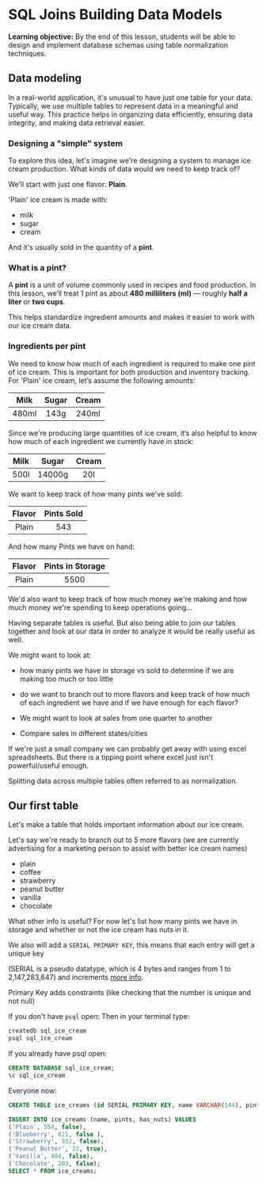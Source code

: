 <h1>
  <span class="headline">SQL Joins</span>
  <span class="subhead">Building Data Models</span>
</h1>

**Learning objective:** By the end of this lesson, students will be able to design and implement database schemas using table normalization techniques.

## Data modeling

In a real-world application, it's unusual to have just one table for your data. Typically, we use multiple tables to represent data in a meaningful and useful way. This practice helps in organizing data efficiently, ensuring data integrity, and making data retrieval easier.

### Designing a "simple" system

To explore this idea, let's imagine we're designing a system to manage ice cream production. What kinds of data would we need to keep track of?

We’ll start with just one flavor: **Plain**.

'Plain' ice cream is made with:

- milk
- sugar
- cream

And it's usually sold in the quantity of a **pint**.

### What is a pint?

A **pint** is a unit of volume commonly used in recipes and food production. In this lesson, we’ll treat 1 pint as about **480 milliliters (ml)** — roughly **half a liter** or **two cups**.

This helps standardize ingredient amounts and makes it easier to work with our ice cream data.

### Ingredients per pint

We need to know how much of each ingredient is required to make one pint of ice cream. This is important for both production and inventory tracking. For 'Plain' ice cream, let’s assume the following amounts:

| Milk  | Sugar | Cream |
| :---: | :---: | :---: |
| 480ml | 143g  | 240ml |

Since we're producing large quantities of ice cream, it’s also helpful to know how much of each ingredient we currently have in stock:

| Milk | Sugar  | Cream |
| :--: | :----: | :---: |
| 500l | 14000g |  20l  |

We want to keep track of how many pints we've sold:

| Flavor | Pints Sold |
| :----: | :--------: |
| Plain  |    543     |

And how many Pints we have on hand:

| Flavor | Pints in Storage |
| :----: | :--------------: |
| Plain  |       5500       |

We'd also want to keep track of how much money we're making and how much money we're spending to keep operations going...

Having separate tables is useful. But also being able to join our tables together and look at our data in order to analyze it would be really useful as well.

We might want to look at:

- how many pints we have in storage vs sold to determine if we are making too much or too little

- do we want to branch out to more flavors and keep track of how much of each ingredient we have and if we have enough for each flavor?

- We might want to look at sales from one quarter to another

- Compare sales in different states/cities

If we're just a small company we can probably get away with using excel spreadsheets. But there is a tipping point where excel just isn't powerful/useful enough.

Splitting data across multiple tables often referred to as normalization.

## Our first table

Let's make a table that holds important information about our ice cream.

Let's say we're ready to branch out to 5 more flavors (we are currently advertising for a marketing person to assist with better ice cream names)

- plain
- coffee
- strawberry
- peanut butter
- vanilla
- chocolate

What other info is useful? For now let's list how many pints we have in storage and whether or not the ice cream has nuts in it.

We also will add a `SERIAL PRIMARY KEY`, this means that each entry will get a unique key

(SERIAL is a pseudo datatype, which is 4 bytes and ranges from 1 to 2,147,283,647) and increments [more info](https://neon.tech/postgresql/postgresql-tutorial/postgresql-serial).

Primary Key adds constraints (like checking that the number is unique and not null)

If you don't have `psql` open: Then in your terminal type:

```bash
createdb sql_ice_cream
psql sql_ice_cream
```

If you already have psql open:

```sql
CREATE DATABASE sql_ice_cream;
\c sql_ice_cream
```

Everyone now:

```sql
CREATE TABLE ice_creams (id SERIAL PRIMARY KEY, name VARCHAR(144), pints INT, has_nuts BOOLEAN DEFAULT false);

INSERT INTO ice_creams (name, pints, has_nuts) VALUES
('Plain', 554, false),
('Blueberry', 821, false ),
('Strawberry', 932, false),
('Peanut Butter', 22, true),
('Vanilla', 404, false),
('Chocolate', 203, false);
SELECT * FROM ice_creams;
```
